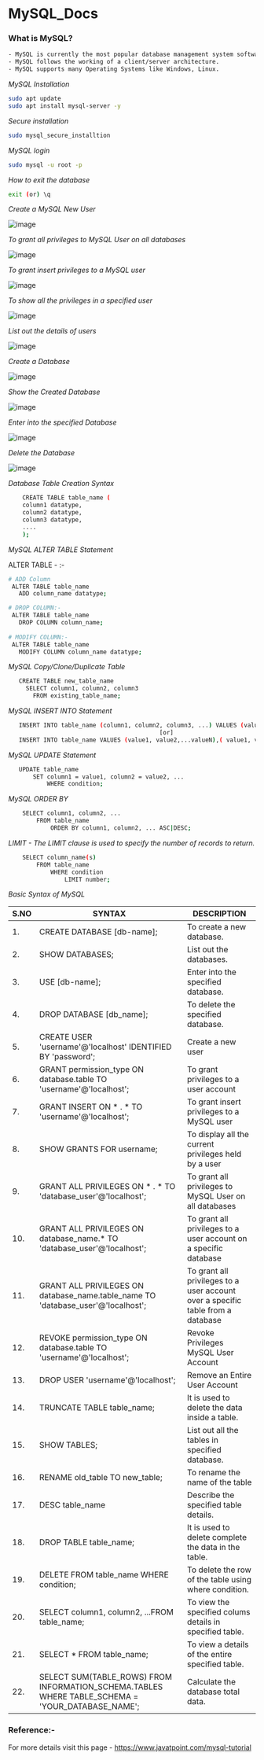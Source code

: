  # MySQL_Docs

### What is MySQL?
```bash
- MySQL is currently the most popular database management system software used for managing the relational database. 
- MySQL follows the working of a client/server architecture.
- MySQL supports many Operating Systems like Windows, Linux.
```
_MySQL Installation_
  
```bash
sudo apt update
sudo apt install mysql-server -y
```
_Secure installation_

```bash
sudo mysql_secure_installtion
```

_MySQL login_
```bash
sudo mysql -u root -p
```
   
_How to exit the database_

```bash
exit (or) \q
```
    


_Create a MySQL New User_

![image](https://user-images.githubusercontent.com/91359308/164618635-021aae64-c33b-4996-bdc0-df0b4e04e03d.png)

_To grant all privileges to MySQL User on all databases_

![image](https://user-images.githubusercontent.com/91359308/164618698-e43771d2-1ed5-4471-9a3e-327452a9aecf.png)

_To grant insert privileges to a MySQL user_

![image](https://user-images.githubusercontent.com/91359308/164619089-96d53733-976d-4be5-9b3b-143ab81622a0.png)

_To show all the privileges in a specified user_

![image](https://user-images.githubusercontent.com/91359308/164619150-fa0ccbad-0241-4c82-b1fd-357a572f5f6a.png)

_List out the details of users_

![image](https://user-images.githubusercontent.com/91359308/164619600-2d0a46a7-303a-4764-9a51-2ec690af9005.png)



_Create a Database_

![image](https://user-images.githubusercontent.com/98270930/164432767-f103370c-7ba6-42c6-9d05-5f881fb1b58e.png)

_Show the Created Database_

 ![image](https://user-images.githubusercontent.com/98270930/164433044-e189e893-5549-4b81-8f05-42d63a4506a6.png)

_Enter into the specified Database_

 ![image](https://user-images.githubusercontent.com/98270930/164433288-a061e2e5-26aa-4b93-90fe-cdb70cd822ec.png)
 
 _Delete the Database_
 
 ![image](https://user-images.githubusercontent.com/98270930/164434562-50e2d6f2-6e5f-4de9-9bb2-522124a8d163.png)


_Database Table Creation Syntax_
```bash
    CREATE TABLE table_name (
    column1 datatype,
    column2 datatype,
    column3 datatype,
    ....
    );
```
_MySQL ALTER TABLE Statement_

ALTER TABLE - :-
 ```bash
# ADD Column
  ALTER TABLE table_name
    ADD column_name datatype; 

# DROP COLUMN:-
  ALTER TABLE table_name
    DROP COLUMN column_name;  
    
# MODIFY COLUMN:-
  ALTER TABLE table_name
    MODIFY COLUMN column_name datatype;   
```
_MySQL Copy/Clone/Duplicate Table_
 ```bash
    CREATE TABLE new_table_name  
      SELECT column1, column2, column3   
        FROM existing_table_name;    
```

_MySQL INSERT INTO Statement_
 ```bash
    INSERT INTO table_name (column1, column2, column3, ...) VALUES (value1, value2, value3, ...); 
                                            [or]
    INSERT INTO table_name VALUES (value1, value2,...valueN),( value1, value2,...valueN ),...........,( value1, value2,...valueN );                                      
```

_MySQL UPDATE Statement_
 ```bash
    UPDATE table_name  
        SET column1 = value1, column2 = value2, ...
            WHERE condition;                                               
```

_MySQL ORDER BY_
```bash
    SELECT column1, column2, ...
        FROM table_name
            ORDER BY column1, column2, ... ASC|DESC; 
```

_LIMIT - The LIMIT clause is used to specify the number of records to return._
```bash
    SELECT column_name(s)
        FROM table_name
            WHERE condition
                LIMIT number; 
```
_Basic Syntax of MySQL_

|S.NO|SYNTAX|DESCRIPTION|
|---|----|-----|
|1.|CREATE DATABASE [db-name];  |To create a new database.|
|2.|SHOW DATABASES;|List out the databases.|
|3.|USE [db-name];|Enter into the specified database.|
|4.|DROP DATABASE [db_name];|To delete the specified database.|
|5.|CREATE USER 'username'@'localhost' IDENTIFIED BY 'password';| Create a new user|
|6.|GRANT permission_type ON database.table TO 'username'@'localhost';| To grant privileges to a user account |
|7.|GRANT INSERT ON * . * TO 'username'@'localhost';|To grant insert privileges to a MySQL user|
|8.|SHOW GRANTS FOR username;|To display all the current privileges held by a user|
|9.|GRANT ALL PRIVILEGES ON * . * TO 'database_user'@'localhost';|To grant all privileges to MySQL User on all databases|
|10.|GRANT ALL PRIVILEGES ON database_name.* TO 'database_user'@'localhost';|To grant all privileges to a user account on a specific database|
|11.|GRANT ALL PRIVILEGES ON database_name.table_name TO 'database_user'@'localhost';|To grant all privileges to a user account over a specific table from a database |
|12.|REVOKE permission_type ON database.table TO 'username'@'localhost';|Revoke Privileges MySQL User Account|
|13.|DROP USER 'username'@'localhost';|Remove an Entire User Account|
|14.|TRUNCATE TABLE table_name;|It is used to delete the data inside a table.|
|15.|SHOW TABLES; | List out all the tables in specified database.|
|16.|RENAME old_table TO new_table;| To rename the name of the table|
|17.|DESC table_name|Describe the specified table details.|
|18.|DROP TABLE  table_name;|It is used to delete complete the data in the table.|
|19.|DELETE FROM table_name WHERE condition; |To delete the row of the table using where condition.|
|20.|SELECT column1, column2, ...FROM table_name; |To view the specified colums details in specified table.|
|21.|SELECT * FROM table_name; |To view a details of the entire specified table.|
|22.|SELECT SUM(TABLE_ROWS) FROM INFORMATION_SCHEMA.TABLES WHERE TABLE_SCHEMA = 'YOUR_DATABASE_NAME';| Calculate the database total data.|

### Reference:-

For more details visit this page - https://www.javatpoint.com/mysql-tutorial

